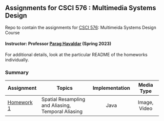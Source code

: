 ## Assignments for CSCI 576 : Multimedia Systems Design ##
Repo to contain the assignments for [CSCI 576](https://classes.usc.edu/term-20231/course/csci-576/): Multimeida Systems Design Course

#### Instructor: Professor [Parag Havaldar](https://viterbi.usc.edu/directory/faculty/Havaldar/Parag) (Spring 2023)

For additional details, look at the particular README of the homeworks individually.

### Summary ###

| Assignment                          | Topics                                                  | Implementation |  Media Type  |
|-------------------------------------|---------------------------------------------------------|:--------------:|:------------:|
| [Homework 1](homework-assignment-1) | Spatial Resampling and Aliasing,<br/> Temporal Aliasing |      Java      | Image, Video |
